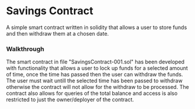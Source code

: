 # Savings Contract

A simple smart contract written in solidity that allows a user to store funds and then withdraw them at a chosen date.

### Walkthrough

The smart contract in file "SavingsContract-001.sol" has been developed with functionality that allows a user to lock up funds for a selected amount of time, once the time 
has passed then the user can withdraw the funds. The user must wait untill the selected time has been passed to withdraw otherwise the contract will not allow for the withdraw 
to be processed. The contract also allows for queries of the total balance and access is also restricted to just the owner/deployer of the contract. 
